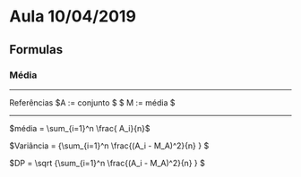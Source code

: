 # Aula 10/04/2019

## Formulas
### Média
***
Referências 
$A := conjunto $
$ M := média $
***
$média = \sum_{i=1}^n \frac{ A_i}{n}$

$Variância = {\sum_{i=1}^n \frac{(A_i - M_A)^2}{n} } $

$DP = \sqrt {\sum_{i=1}^n \frac{(A_i - M_A)^2}{n} }  $